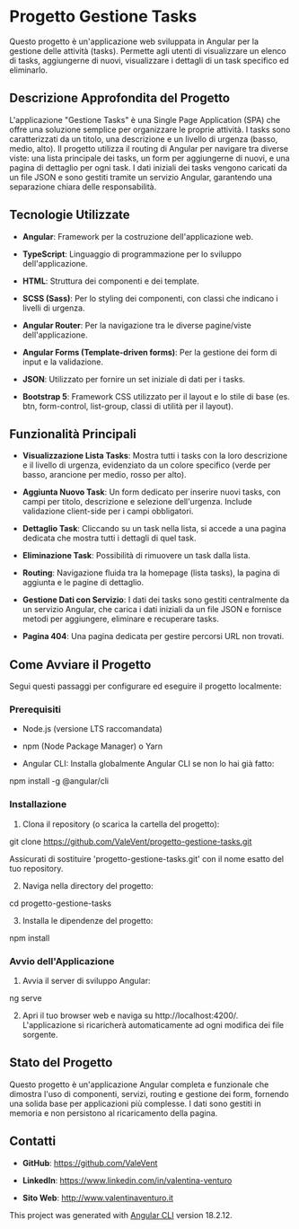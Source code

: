 # Progetto Gestione Tasks

Questo progetto è un'applicazione web sviluppata in Angular per la gestione delle attività (tasks). Permette agli utenti di visualizzare un elenco di tasks, aggiungerne di nuovi, visualizzare i dettagli di un task specifico ed eliminarlo.


## Descrizione Approfondita del Progetto

L'applicazione "Gestione Tasks" è una Single Page Application (SPA) che offre una soluzione semplice per organizzare le proprie attività. I tasks sono caratterizzati da un titolo, una descrizione e un livello di urgenza (basso, medio, alto). Il progetto utilizza il routing di Angular per navigare tra diverse viste: una lista principale dei tasks, un form per aggiungerne di nuovi, e una pagina di dettaglio per ogni task. I dati iniziali dei tasks vengono caricati da un file JSON e sono gestiti tramite un servizio Angular, garantendo una separazione chiara delle responsabilità.


## Tecnologie Utilizzate

- **Angular**: Framework per la costruzione dell'applicazione web.

- **TypeScript**: Linguaggio di programmazione per lo sviluppo dell'applicazione.

- **HTML**: Struttura dei componenti e dei template.

- **SCSS (Sass)**: Per lo styling dei componenti, con classi che indicano i livelli di urgenza.

- **Angular Router**: Per la navigazione tra le diverse pagine/viste dell'applicazione.

- **Angular Forms (Template-driven forms)**: Per la gestione dei form di input e la validazione.

- **JSON**: Utilizzato per fornire un set iniziale di dati per i tasks.

- **Bootstrap 5**: Framework CSS utilizzato per il layout e lo stile di base (es. btn, form-control, list-group, classi di utilità per il layout).


## Funzionalità Principali

- **Visualizzazione Lista Tasks**: Mostra tutti i tasks con la loro descrizione e il livello di urgenza, evidenziato da un colore specifico (verde per basso, arancione per medio, rosso per alto).

- **Aggiunta Nuovo Task**: Un form dedicato per inserire nuovi tasks, con campi per titolo, descrizione e selezione dell'urgenza. Include validazione client-side per i campi obbligatori.

- **Dettaglio Task**: Cliccando su un task nella lista, si accede a una pagina dedicata che mostra tutti i dettagli di quel task.

- **Eliminazione Task**: Possibilità di rimuovere un task dalla lista.

- **Routing**: Navigazione fluida tra la homepage (lista tasks), la pagina di aggiunta e le pagine di dettaglio.

- **Gestione Dati con Servizio**: I dati dei tasks sono gestiti centralmente da un servizio Angular, che carica i dati iniziali da un file JSON e fornisce metodi per aggiungere, eliminare e recuperare tasks.

- **Pagina 404**: Una pagina dedicata per gestire percorsi URL non trovati.


## Come Avviare il Progetto

Segui questi passaggi per configurare ed eseguire il progetto localmente:

### Prerequisiti

- Node.js (versione LTS raccomandata)

- npm (Node Package Manager) o Yarn

- Angular CLI: Installa globalmente Angular CLI se non lo hai già fatto:

npm install -g @angular/cli


### Installazione

1. Clona il repository (o scarica la cartella del progetto):

git clone https://github.com/ValeVent/progetto-gestione-tasks.git

Assicurati di sostituire 'progetto-gestione-tasks.git' con il nome esatto del tuo repository.

2. Naviga nella directory del progetto:

cd progetto-gestione-tasks

3. Installa le dipendenze del progetto:

npm install


### Avvio dell'Applicazione

1. Avvia il server di sviluppo Angular:

ng serve

2. Apri il tuo browser web e naviga su http://localhost:4200/. L'applicazione si ricaricherà automaticamente ad ogni modifica dei file sorgente.

## Stato del Progetto

Questo progetto è un'applicazione Angular completa e funzionale che dimostra l'uso di componenti, servizi, routing e gestione dei form, fornendo una solida base per applicazioni più complesse. I dati sono gestiti in memoria e non persistono al ricaricamento della pagina.


## Contatti

- **GitHub**: https://github.com/ValeVent

- **LinkedIn**: https://www.linkedin.com/in/valentina-venturo

- **Sito Web**: http://www.valentinaventuro.it

This project was generated with [Angular CLI](https://github.com/angular/angular-cli) version 18.2.12.


